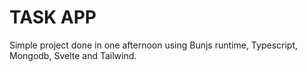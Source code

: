 # TASK APP 

Simple project done in one afternoon using Bunjs runtime, Typescript, Mongodb, Svelte and Tailwind. 